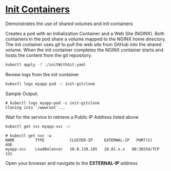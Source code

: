 # [Init Containers ](https://kubernetes.io/docs/concepts/workloads/pods/init-containers/)

Demonstrates the use of shared volumes and init containers 

Creates a pod with an Initialization Container and a Web Site (NGINX). Both containers in the pod share a volume mapped to the NGINX home directory. The init container uses git to pull the web site from GitHub into the shared volume.  When the init container completes the NGINX container starts and hosts the content from the git repository.  

```bash 
kubectl apply -f ./initWithGit.yaml
```

Review logs from the init container 
```bash 
kubectl logs myapp-pod -c init-gitclone
```
Sample Output: 
```
# kubectl logs myapp-pod -c init-gitclone
Cloning into '/wwwroot'...

```

Wait for the service to retrieve a Public IP Address listed above
```bash
kubectl get svc myapp-svc -w
```

```
# kubectl get svc -w
NAME         TYPE           CLUSTER-IP     EXTERNAL-IP   PORT(S)        AGE
myapp-svc    LoadBalancer   10.0.139.105   20.81.x.x   80:30254/TCP   12s
```
Open your browser and navigate to the **EXTERNAL-IP** address 

